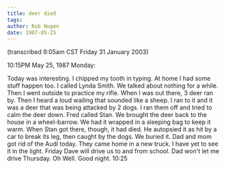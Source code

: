 ```yaml
---
title: deer died
tags: 
author: Rob Nugen
date: 1987-05-25
---
```


<p class=note>(transcribed 9:05am CST Friday 31 January 2003)</p>

<p class=date>10:15PM May 25, 1987 Monday:</p>

<p>Today was interesting.  I chipped my tooth in typing.  At home I
had some stuff happen too.  I called Lynda Smith.  We talked about
nothing for a while.  Then I went outside to practice my rifle.  When
I was out there, 3 deer ran by.  Then I heard a loud wailing that
sounded like a sheep.  I ran to it and it was a deer that was being
attacked by 2 dogs.  I ran them off and tried to calm the deer down.
Fred called Stan. We brought the deer back to the house in a
wheel-barrow.  We had it wrapped in a sleeping bag to keep it warm.
When Stan got there, though, it had died.  He autopsied it as hit by a
car to break its leg, then caught by the dogs.  We buried it.  Dad and
mom got rid of the Audi today.  They came home in a new truck.  I have
yet to see it in the light.  Friday Dave will drive us to and from
school.  Dad won't let me drive Thursday.  Oh Well.  Good night.
10:25</p>
